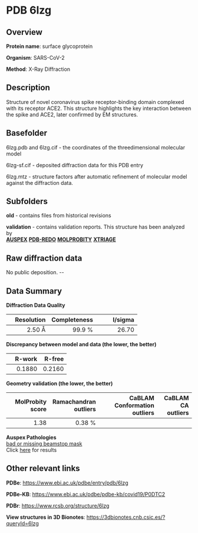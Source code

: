 # PDB 6lzg

## Overview

**Protein name**: surface glycoprotein

**Organism**: SARS-CoV-2

**Method**: X-Ray Diffraction

## Description

Structure of novel coronavirus spike receptor-binding domain complexed with its receptor ACE2. This structure highlights the key interaction between the spike and ACE2, later confirmed by EM structures.

## Basefolder

6lzg.pdb and 6lzg.cif - the coordinates of the threedimensional molecular model

6lzg-sf.cif - deposited diffraction data for this PDB entry

6lzg.mtz - structure factors after automatic refinement of molecular model against the diffraction data.

## Subfolders



**old** - contains files from historical revisions

**validation** - contains validation reports. This structure has been analyzed by <br>[**AUSPEX**](https://github.com/thorn-lab/coronavirus_structural_task_force/tree/master/pdb/surface_glycoprotein/SARS-CoV-2/6lzg/validation/auspex) [**PDB-REDO**](https://github.com/thorn-lab/coronavirus_structural_task_force/tree/master/pdb/surface_glycoprotein/SARS-CoV-2/6lzg/validation/pdb-redo) [**MOLPROBITY**](https://github.com/thorn-lab/coronavirus_structural_task_force/tree/master/pdb/surface_glycoprotein/SARS-CoV-2/6lzg/validation/molprobity) [**XTRIAGE**](https://github.com/thorn-lab/coronavirus_structural_task_force/blob/master/pdb/surface_glycoprotein/SARS-CoV-2/6lzg/validation/Xtriage_output.log)   



## Raw diffraction data

No public deposition. --<br> 

## Data Summary
**Diffraction Data Quality**

|   | Resolution | Completeness| I/sigma |
|---|-------------:|----------------:|--------------:|
|   |2.50 Å|99.9  %|<img width=50/>26.70|

**Discrepancy between model and data (the lower, the better)**

|   | **R-work**| **R-free**   
|---|-------------:|----------------:|           
||  0.1880|  0.2160|

**Geometry validation (the lower, the better)**

|   |**MolProbity<br>score**| **Ramachandran<br>outliers** | **CaBLAM<br>Conformation outliers** | **CaBLAM<br>CA outliers** |
|---|-------------:|----------------:|----------------:|----------------:|
||  1.38|  0.38 %|||

**Auspex Pathologies**<br> [bad or missing beamstop mask](https://www.auspex.de/pathol/#2)<br>Click [here](https://github.com/thorn-lab/coronavirus_structural_task_force/blob/master/pdb/surface_glycoprotein/SARS-CoV-2/6lzg/validation/auspex/6lzg_auspex_comments.txt)  for results

 



## Other relevant links 
**PDBe**:  https://www.ebi.ac.uk/pdbe/entry/pdb/6lzg

**PDBe-KB**: https://www.ebi.ac.uk/pdbe/pdbe-kb/covid19/P0DTC2 
 
**PDBr**: https://www.rcsb.org/structure/6lzg 

**View structures in 3D Bionotes**: https://3dbionotes.cnb.csic.es/?queryId=6lzg

